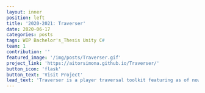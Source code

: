 ```yaml
---
layout: inner
position: left
title: '2020-2021: Traverser'
date: 2020-06-17
categories: posts
tags: WIP Bachelor's_Thesis Unity C# 
team: 1
contribution: ''
featured_image: '/img/posts/Traverser.gif'
project_link: 'https://aitorsimona.github.io/Traverser/'
button_icon: 'flask'
button_text: 'Visit Project'
lead_text: 'Traverser is a player traversal toolkit featuring as of now the most basic traversal abilities which are Locomotion, Parkour and Climbing. It is self-contained in a set of scripts and has no dependencies apart from the basic Unity functionality. Use the given abilities or expand the system through its shared ability workflow.'
---
```

